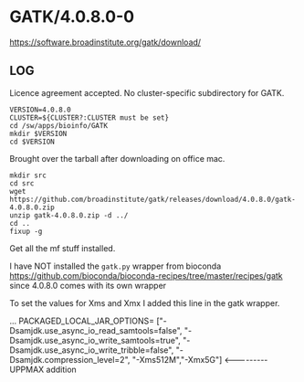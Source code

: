 GATK/4.0.8.0-0
==========

<https://software.broadinstitute.org/gatk/download/>


LOG
---

Licence agreement accepted.  No cluster-specific subdirectory for GATK.

    VERSION=4.0.8.0
    CLUSTER=${CLUSTER?:CLUSTER must be set}
    cd /sw/apps/bioinfo/GATK
    mkdir $VERSION
    cd $VERSION

Brought over the tarball after downloading on office mac.

    mkdir src
    cd src
    wget https://github.com/broadinstitute/gatk/releases/download/4.0.8.0/gatk-4.0.8.0.zip
    unzip gatk-4.0.8.0.zip -d ../
    cd ..
    fixup -g

Get all the mf stuff installed.

I have NOT installed the `gatk.py` wrapper from bioconda https://github.com/bioconda/bioconda-recipes/tree/master/recipes/gatk since 4.0.8.0 comes with its own wrapper

To set the values for Xms and Xmx I added this line in the gatk wrapper.

...
PACKAGED_LOCAL_JAR_OPTIONS= ["-Dsamjdk.use_async_io_read_samtools=false",
                  "-Dsamjdk.use_async_io_write_samtools=true",
                  "-Dsamjdk.use_async_io_write_tribble=false",
                  "-Dsamjdk.compression_level=2",
                  "-Xms512M","-Xmx5G"] <--------- UPPMAX addition
